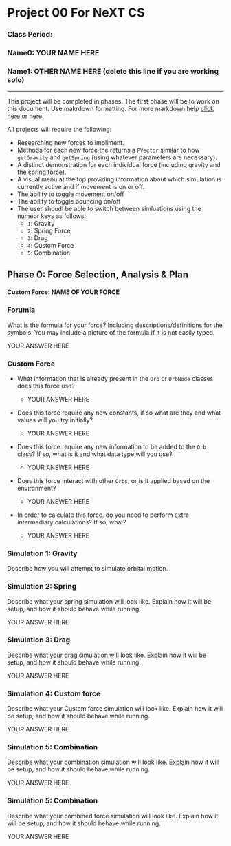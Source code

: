 # Project 00 For NeXT CS
### Class Period:
### Name0: YOUR NAME HERE
### Name1: OTHER NAME HERE (delete this line if you are working solo)
---

This project will be completed in phases. The first phase will be to work on this document. Use makrdown formatting. For more markdown help [click here](https://github.com/adam-p/markdown-here/wiki/Markdown-Cheatsheet) or [here](https://docs.github.com/en/get-started/writing-on-github/getting-started-with-writing-and-formatting-on-github/basic-writing-and-formatting-syntax)

All projects will require the following:
- Researching new forces to impliment.
- Methods for each new force the returns a `PVector` similar to how `getGravity` and `getSpring` (using whatever parameters are necessary).
- A distinct demonstration for each individual force (including gravity and the spring force).
- A visual menu at the top providing information about which simulation is currently active and if movement is on or off.
- The ability to toggle movement on/off
- The ability to toggle bouncing on/off
- The user shoudl be able to switch between simluations using the numebr keys as follows:
  - `1`: Gravity
  - `2`: Spring Force
  - `3`: Drag
  - `4`: Custom Force
  - `5`: Combination

## Phase 0: Force Selection, Analysis & Plan

#### Custom Force: NAME OF YOUR FORCE

### Forumla
What is the formula for your force? Including descriptions/definitions for the symbols. You may include a picture of the formula if it is not easily typed.

YOUR ANSWER HERE

### Custom Force
- What information that is already present in the `Orb` or `OrbNode` classes does this force use?
  - YOUR ANSWER HERE

- Does this force require any new constants, if so what are they and what values will you try initially?
  - YOUR ANSWER HERE

- Does this force require any new information to be added to the `Orb` class? If so, what is it and what data type will you use?
  - YOUR ANSWER HERE

- Does this force interact with other `Orbs`, or is it applied based on the environment?
  - YOUR ANSWER HERE

- In order to calculate this force, do you need to perform extra intermediary calculations? If so, what?
  - YOUR ANSWER HERE

### Simulation 1: Gravity
Describe how you will attempt to simulate orbital motion.

### Simulation 2: Spring
Describe what your spring simulation will look like. Explain how it will be setup, and how it should behave while running.

YOUR ANSWER HERE

### Simulation 3: Drag
Describe what your drag simulation will look like. Explain how it will be setup, and how it should behave while running.

YOUR ANSWER HERE

### Simulation 4: Custom force
Describe what your Custom force simulation will look like. Explain how it will be setup, and how it should behave while running.

YOUR ANSWER HERE

### Simulation 5: Combination
Describe what your combination simulation will look like. Explain how it will be setup, and how it should behave while running.

YOUR ANSWER HERE

### Simulation 5: Combination
Describe what your combined force simulation will look like. Explain how it will be setup, and how it should behave while running.

YOUR ANSWER HERE

